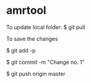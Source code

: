 # amrtool

To update local folder:
$ git pull

To save the changes

$ git add -p

$ git commit -m "Change no. 1"

$ git push origin master

